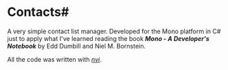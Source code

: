 # Contacts#

A very simple contact list manager.
Developed for the Mono platform in C# just to apply what I've learned reading
the book ***Mono - A Developer's Notebook*** by Edd Dumbill and Niel M. Bornstein.

All the code was written with [*nvi*](https://en.wikipedia.org/wiki/Nvi).

